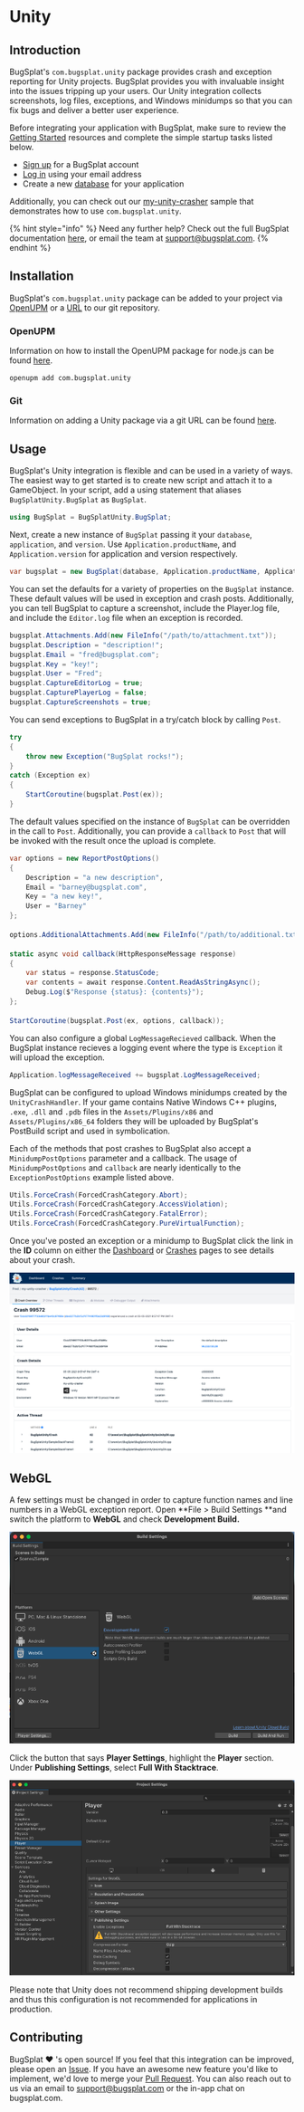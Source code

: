 # Unity

## Introduction

BugSplat's `com.bugsplat.unity` package provides crash and exception reporting for Unity projects. BugSplat provides you with invaluable insight into the issues tripping up your users. Our Unity integration collects screenshots, log files, exceptions, and Windows minidumps so that you can fix bugs and deliver a better user experience.

Before integrating your application with BugSplat, make sure to review the [Getting Started](../../) resources and complete the simple startup tasks listed below.

* [Sign up](https://app.bugsplat.com/v2/sign-up) for a BugSplat account
* [Log in](https://app.bugsplat.com/auth0/login) using your email address
* Create a new [database](https://app.bugsplat.com/v2/company) for your application

Additionally, you can check out our [my-unity-crasher](https://github.com/BugSplat-Git/my-unity-crasher) sample that demonstrates how to use `com.bugsplat.unity`.

{% hint style="info" %}
Need any further help? Check out the full BugSplat documentation [here](../../../../), or email the team at [support@bugsplat.com](mailto:support@bugsplat.com).
{% endhint %}

## Installation

BugSplat's `com.bugsplat.unity` package can be added to your project via [OpenUPM](https://github.com/BugSplat-Git/my-unity-crasher) or a [URL](https://github.com/BugSplat-Git/my-unity-crasher) to our git repository.

### OpenUPM

Information on how to install the OpenUPM package for node.js can be found [here](https://openupm.com).

```
openupm add com.bugsplat.unity
```

### Git

Information on adding a Unity package via a git URL can be found [here](https://docs.unity3d.com/Manual/upm-ui-giturl.html).

## Usage

BugSplat's Unity integration is flexible and can be used in a variety of ways. The easiest way to get started is to create new script and attach it to a GameObject. In your script, add a using statement that aliases `BugSplatUnity.BugSplat` as `BugSplat`.

```csharp
using BugSplat = BugSplatUnity.BugSplat;
```

Next, create a new instance of `BugSplat` passing it your `database`, `application`, and `version`. Use `Application.productName`, and `Application.version` for application and version respectively.

```csharp
var bugsplat = new BugSplat(database, Application.productName, Application.version);
```

You can set the defaults for a variety of properties on the `BugSplat` instance. These default values will be used in exception and crash posts. Additionally, you can tell BugSplat to capture a screenshot, include the Player.log file, and include the `Editor.log` file when an exception is recorded.

```csharp
bugsplat.Attachments.Add(new FileInfo("/path/to/attachment.txt"));
bugsplat.Description = "description!";
bugsplat.Email = "fred@bugsplat.com";
bugsplat.Key = "key!";
bugsplat.User = "Fred";
bugsplat.CaptureEditorLog = true;
bugsplat.CapturePlayerLog = false;
bugsplat.CaptureScreenshots = true;
```

You can send exceptions to BugSplat in a try/catch block by calling `Post`.

```csharp
try
{
    throw new Exception("BugSplat rocks!");
}
catch (Exception ex)
{
    StartCoroutine(bugsplat.Post(ex));
}
```

The default values specified on the instance of `BugSplat` can be overridden in the call to `Post`. Additionally, you can provide a `callback` to `Post` that will be invoked with the result once the upload is complete.

```csharp
var options = new ReportPostOptions()
{
    Description = "a new description",
    Email = "barney@bugsplat.com",
    Key = "a new key!",
    User = "Barney"
};

options.AdditionalAttachments.Add(new FileInfo("/path/to/additional.txt"));

static async void callback(HttpResponseMessage response)
{
    var status = response.StatusCode;
    var contents = await response.Content.ReadAsStringAsync();
    Debug.Log($"Response {status}: {contents}");
};

StartCoroutine(bugsplat.Post(ex, options, callback));
```

You can also configure a global `LogMessageRecieved` callback. When the BugSplat instance recieves a logging event where the type is `Exception` it will upload the exception.

```csharp
Application.logMessageReceived += bugsplat.LogMessageReceived;
```

BugSplat can be configured to upload Windows minidumps created by the `UnityCrashHandler`. If your game contains Native Windows C++ plugins, `.exe`, `.dll` and `.pdb` files in the `Assets/Plugins/x86` and `Assets/Plugins/x86_64` folders they will be uploaded by BugSplat's PostBuild script and used in symbolication.

Each of the methods that post crashes to BugSplat also accept a `MinidumpPostOptions` parameter and a callback. The usage of `MinidumpPostOptions` and `callback` are nearly identically to the `ExceptionPostOptions` example listed above.

```csharp
Utils.ForceCrash(ForcedCrashCategory.Abort);
Utils.ForceCrash(ForcedCrashCategory.AccessViolation);
Utils.ForceCrash(ForcedCrashCategory.FatalError);
Utils.ForceCrash(ForcedCrashCategory.PureVirtualFunction);
```

Once you've posted an exception or a minidump to BugSplat click the link in the **ID** column on either the [Dashboard](https://app.bugsplat.com/v2/dashboard) or [Crashes](https://app.bugsplat.com/v2/crashes) pages to see details about your crash.

![Unity crash reports](../../../../.gitbook/assets/unity-crash.png)

## WebGL

A few settings must be changed in order to capture function names and line numbers in a WebGL exception report. Open **File > Build Settings **and switch the platform to **WebGL** and check **Development Build.**

![Unity Build Settings Menu](../../../../.gitbook/assets/unity-build-settings.png)

Click the button that says **Player Settings**, highlight the **Player** section. Under **Publishing Settings**, select **Full With Stacktrace**. 

![Unity Player Publishing Settings](../../../../.gitbook/assets/unity-full-with-stack-trace.png)

Please note that Unity does not recommend shipping development builds and thus this configuration is not recommended for applications in production.

## Contributing

BugSplat ❤️ 's open source! If you feel that this integration can be improved, please open an [Issue](https://github.com/BugSplat-Git/bugsplat-unity/issues). If you have an awesome new feature you'd like to implement, we'd love to merge your [Pull Request](https://github.com/BugSplat-Git/bugsplat-unity/pulls). You can also reach out to us via an email to [support@bugsplat.com](mailto:support@bugsplat.com) or the in-app chat on bugsplat.com.

